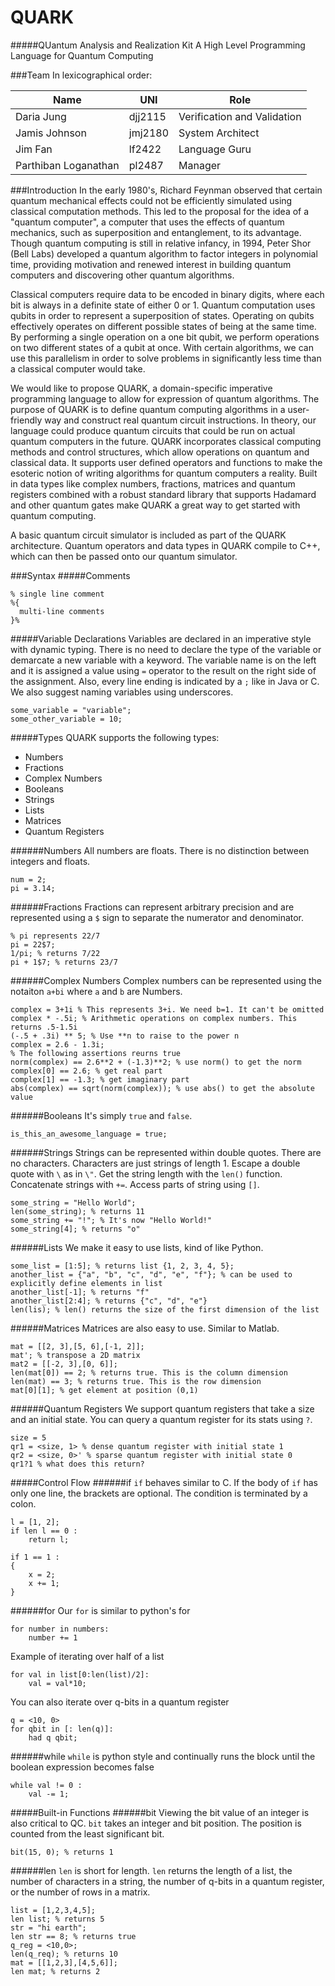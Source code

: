 QUARK
=====
#####QUantum Analysis and Realization Kit
A High Level Programming Language for Quantum Computing

###Team
In lexicographical order:

| Name                 | UNI     | Role                        |
|----------------------|---------|-----------------------------|
| Daria Jung           | djj2115 | Verification and Validation |
| Jamis Johnson        | jmj2180 | System Architect            |
| Jim Fan              | lf2422  | Language Guru               |
| Parthiban Loganathan | pl2487  | Manager                     |

###Introduction
In the early 1980's, Richard Feynman observed that certain quantum mechanical effects could not be efficiently simulated using classical computation methods. This led to the proposal for the idea of a "quantum computer", a computer that uses the effects of quantum mechanics, such as superposition and entanglement, to its advantage. Though quantum computing is still in relative infancy, in 1994, Peter Shor (Bell Labs) developed a quantum algorithm to factor integers in polynomial time, providing motivation and renewed interest in building quantum computers and discovering other quantum algorithms. 

Classical computers require data to be encoded in binary digits, where each bit is always in a definite state of either 0 or 1. Quantum computation uses qubits in order to represent a superposition of states. Operating on qubits effectively operates on different possible states of being at the same time. By performing a single operation on a one bit qubit, we perform operations on two different states of a qubit at once. With certain algorithms, we can use this parallelism in order to solve problems in significantly less time than a classical computer would take.

We would like to propose QUARK, a domain-specific imperative programming language to allow for expression of quantum algorithms. The purpose of QUARK is to define quantum computing algorithms in a user-friendly way and construct real quantum circuit instructions. In theory, our language could produce quantum circuits that could be run on actual quantum computers in the future. QUARK incorporates classical computing methods and control structures, which allow operations on quantum and classical data. It supports user defined operators and functions to make the esoteric notion of writing algorithms for quantum computers a reality. Built in data types like complex numbers, fractions, matrices and quantum registers combined with a robust standard library that supports Hadamard and other quantum gates make QUARK a great way to get started with quantum computing.

A basic quantum circuit simulator is included as part of the QUARK architecture. Quantum operators and data types in QUARK compile to C++, which can then be passed onto our quantum simulator.

###Syntax
#####Comments
```
% single line comment
%{
  multi-line comments
}%
```

#####Variable Declarations
Variables are declared in an imperative style with dynamic typing. There is no need to declare the type of the variable or demarcate a new variable with a keyword. The variable name is on the left and it is assigned a value using `=` operator to the result on the right side of the assignment. Also, every line ending is indicated by a `;` like in Java or C. We also suggest naming variables using underscores.
```
some_variable = "variable";
some_other_variable = 10;
```

#####Types
QUARK supports the following types:
- Numbers
- Fractions
- Complex Numbers
- Booleans
- Strings
- Lists
- Matrices
- Quantum Registers

######Numbers
All numbers are floats. There is no distinction between integers and floats.
```
num = 2;
pi = 3.14;
```

######Fractions
Fractions can represent arbitrary precision and are represented using a `$` sign to separate the numerator and denominator.
```
% pi represents 22/7
pi = 22$7;
1/pi; % returns 7/22
pi + 1$7; % returns 23/7
```

######Complex Numbers
Complex numbers can be represented using the notaiton `a+bi` where `a` and `b` are Numbers.
```
complex = 3+1i % This represents 3+i. We need b=1. It can't be omitted
complex * -.5i; % Arithmetic operations on complex numbers. This returns .5-1.5i
(-.5 + .3i) ** 5; % Use **n to raise to the power n
complex = 2.6 - 1.3i;
% The following assertions reurns true
norm(complex) == 2.6**2 + (-1.3)**2; % use norm() to get the norm
complex[0] == 2.6; % get real part
complex[1] == -1.3; % get imaginary part
abs(complex) == sqrt(norm(complex)); % use abs() to get the absolute value
```

######Booleans
It's simply `true` and `false`.
```
is_this_an_awesome_language = true;
```

######Strings
Strings can be represented within double quotes. There are no characters. Characters are just strings of length 1. Escape a double quote with `\` as in `\"`. Get the string length with the `len()` function. Concatenate strings with `+=`. Access parts of string using `[]`.
```
some_string = "Hello World";
len(some_string); % returns 11
some_string += "!"; % It's now "Hello World!"
some_string[4]; % returns "o"
```

######Lists
We make it easy to use lists, kind of like Python.
```
some_list = [1:5]; % returns list {1, 2, 3, 4, 5};
another_list = {"a", "b", "c", "d", "e", "f"}; % can be used to explicitly define elements in list
another_list[-1]; % returns "f"
another_list[2:4]; % returns {"c", "d", "e"}
len(lis); % len() returns the size of the first dimension of the list
```

######Matrices
Matrices are also easy to use. Similar to Matlab.
```
mat = [[2, 3],[5, 6],[-1, 2]];
mat'; % transpose a 2D matrix
mat2 = [[-2, 3],[0, 6]];
len(mat[0]) == 2; % returns true. This is the column dimension
len(mat) == 3; % returns true. This is the row dimension
mat[0][1]; % get element at position (0,1)
```

######Quantum Registers
We support quantum registers that take a size and an initial state.
You can query a quantum register for its stats using `?`.
```
size = 5
qr1 = <size, 1> % dense quantum register with initial state 1
qr2 = <size, 0>' % sparse quantum register with initial state 0
qr1?1 % what does this return?
```

#####Control Flow
######if
`if` behaves similar to C.
If the body of `if` has only one line, the brackets are optional.
The condition is terminated by a colon.
```
l = [1, 2];
if len l == 0 :
    return l;

if 1 == 1 :
{
    x = 2;
    x += 1;
}
```
######for
Our `for` is similar to python's for
```
for number in numbers:
    number += 1
```
Example of iterating over half of a list
```
for val in list[0:len(list)/2]:
    val = val*10;
```
You can also iterate over q-bits in a quantum register
```
q = <10, 0>
for qbit in [: len(q)]:
    had q qbit;
```
######while
`while` is python style and continually runs the block until the boolean expression becomes false
```
while val != 0 :
    val -= 1;
```

#####Built-in Functions
######bit
Viewing the bit value of an integer is also critical to QC. `bit` takes an integer and bit position. The position is counted from the least significant bit. 
```
bit(15, 0); % returns 1
```

######len
`len` is short for length. `len` returns the length of a list, the number of characters in a string, the number of q-bits in a quantum register, or the number of rows in a matrix.

```
list = [1,2,3,4,5];
len list; % returns 5
str = "hi earth";
len str == 8; % returns true
q_reg = <10,0>;
len(q_req); % returns 10
mat = [[1,2,3],[4,5,6]];
len mat; % returns 2
```
